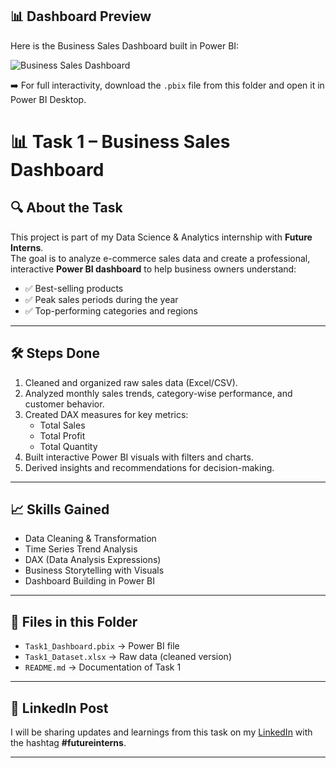 ## 📊 Dashboard Preview

Here is the Business Sales Dashboard built in Power BI:

![Business Sales Dashboard](Dashboard.png)

➡️ For full interactivity, download the `.pbix` file from this folder and open it in Power BI Desktop.

# 📊 Task 1 – Business Sales Dashboard  

## 🔍 About the Task  
This project is part of my Data Science & Analytics internship with **Future Interns**.  
The goal is to analyze e-commerce sales data and create a professional, interactive **Power BI dashboard** to help business owners understand:  
- ✅ Best-selling products  
- ✅ Peak sales periods during the year  
- ✅ Top-performing categories and regions  

---

## 🛠️ Steps Done  
1. Cleaned and organized raw sales data (Excel/CSV).  
2. Analyzed monthly sales trends, category-wise performance, and customer behavior.  
3. Created DAX measures for key metrics:  
   - Total Sales  
   - Total Profit  
   - Total Quantity  
4. Built interactive Power BI visuals with filters and charts.  
5. Derived insights and recommendations for decision-making.  

---

## 📈 Skills Gained  
- Data Cleaning & Transformation  
- Time Series Trend Analysis  
- DAX (Data Analysis Expressions)  
- Business Storytelling with Visuals  
- Dashboard Building in Power BI  

---

## 📂 Files in this Folder  
- `Task1_Dashboard.pbix` → Power BI file  
- `Task1_Dataset.xlsx` → Raw data (cleaned version)  
- `README.md` → Documentation of Task 1  

---

## 🔗 LinkedIn Post  
I will be sharing updates and learnings from this task on my [LinkedIn](https://linkedin.com) with the hashtag **#futureinterns**.  

---

